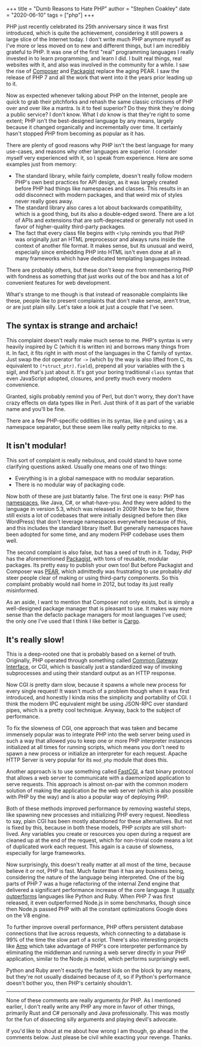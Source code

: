 +++
title = "Dumb Reasons to Hate PHP"
author = "Stephen Coakley"
date = "2020-06-10"
tags = ["php"]
+++

PHP just recently celebrated its 25th anniversary since it was first introduced, which is quite the achievement, considering it still powers a large slice of the Internet today. I don't write much PHP anymore myself as I've more or less moved on to new and different things, but I am incredibly grateful to PHP. It was one of the first "real" programming languages I really invested in to learn programming, and learn I did. I built real things, real websites with it, and also was involved in the community for a while. I saw the rise of [Composer](https://getcomposer.org/) and [Packagist](https://packagist.org/) replace the aging PEAR. I saw the release of PHP 7 and all the work that went into it the years prior leading up to it.

Now as expected whenever talking about PHP on the Internet, people are quick to grab their pitchforks and rehash the same classic criticisms of PHP over and over like a mantra. Is it to feel superior? Do they think they're doing a public service? I don't know. What I _do_ know is that they're right to some extent; PHP isn't the best-designed language by any means, largely because it changed organically and incrementally over time. It certainly hasn't stopped PHP from becoming as popular as it has.

There are plenty of good reasons why PHP isn't the best language for many use-cases, and reasons why other languages are superior. I consider myself very experienced with it, so I speak from experience. Here are some examples just from memory:

- The standard library, while fairly complete, doesn't really follow modern PHP's own best practices for API design, as it was largely created before PHP had things like namespaces and classes. This results in an odd disconnect with modern packages, and that weird mix of styles never really goes away.
- The standard library also cares a lot about backwards compatibility, which is a good thing, but its also a double-edged sword. There are a lot of APIs and extensions that are soft-deprecated or generally not used in favor of higher-quality third-party packages.
- The fact that every class file begins with `<?php` reminds you that PHP was originally _just_ an HTML preprocessor and always runs inside the context of another file format. It makes sense, but its unusual and weird, especially since embedding PHP into HTML isn't even done at all in many frameworks which have dedicated templating languages instead.

There are probably others, but these don't keep me from remembering PHP with fondness as something that just works out of the box and has a lot of convenient features for web development.

What's strange to me though is that instead of reasonable complaints like these, people like to present complaints that don't make sense, aren't true, or are just plain silly. Let's take a look at just a couple that I've seen.

## The syntax is strange and archaic!

This complaint doesn't really make much sense to me. PHP's syntax is very heavily inspired by C (which it is written in) and borrows many things from it. In fact, it fits right in with most of the languages in the C family of syntax. Just swap the dot operator for `->` (which by the way is also lifted from C, its equivalent to `(*struct_ptr).field`), prepend all your variables with the `$` sigil, and that's just about it. It's got your boring traditional `class` syntax that even JavaScript adopted, closures, and pretty much every modern convenience.

Granted, sigils probably remind you of Perl, but don't worry, they don't have crazy effects on data types like in Perl. Just think of it as part of the variable name and you'll be fine.

There are a few PHP-specific oddities in its syntax, like `@` and using `\` as a namespace separator, but these seem like really petty nitpicks to me.

## It isn't modular!

This sort of complaint is really nebulous, and could stand to have some clarifying questions asked. Usually one means one of two things:

- Everything is in a global namespace with no modular separation.
- There is no modular way of packaging code.

Now both of these are just blatantly false. The first one is easy: PHP has [namespaces], like Java, C#, or what-have-you. And they were added to the language in version 5.3, which was released in 2009! Now to be fair, there still exists a lot of codebases that were initially designed before then (like WordPress) that don't leverage namespaces everywhere because of this, and this includes the standard library itself. But generally namespaces have been adopted for some time, and any modern PHP codebase uses them well.

The second complaint is also false, but has a seed of truth in it. Today, PHP has the aforementioned [Packagist], with tons of reusable, modular packages. Its pretty easy to publish your own too! But before Packagist and Composer was [PEAR], which admittedly was frustrating to use probably _did_ steer people clear of making or using third-party components. So this complaint probably would nail home in 2012, but today its just really misinformed.

As an aside, I want to mention that Composer not only exists, but is simply a well-designed package manager that is pleasant to use. It makes way more sense than the defacto package managers for most languages I've used; the only one I've used that I think I like better is [Cargo].

## It's really slow!

This is a deep-rooted one that is probably based on a kernel of truth. Originally, PHP operated through something called [Common Gateway Interface], or CGI, which is basically just a standardized way of invoking subprocesses and using their standard output as an HTTP response.

Now CGI _is_ pretty darn slow, because it spawns a whole new process for every single request! It wasn't much of a problem though when it was first introduced, and honestly I kinda miss the simplicity and portability of CGI. I think the modern IPC equivalent might be using JSON-RPC over standard pipes, which is a pretty cool technique. Anyway, back to the subject of performance.

To fix the slowness of CGI, one approach that was taken and became immensely popular was to integrate PHP into the web server being used in such a way that allowed you to keep one or more PHP interpreter instances initialized at all times for running scripts, which means you don't need to spawn a new process or initialize an interpreter for each request. Apache HTTP Server is very popular for its `mod_php` module that does this.

Another approach is to use something called [FastCGI], a fast binary protocol that allows a web server to communicate with a daemonized application to serve requests. This approach is almost on-par with the common modern solution of making the application _be_ the web server (which is also possible with PHP by the way) and is also a popular way of deploying PHP.

Both of these methods improved performance by removing wasteful steps, like spawning new processes and initializing PHP every request. Needless to say, plain CGI has been mostly abandoned for these alternatives. But not is fixed by this, because in both these models, PHP _scripts_ are still short-lived. Any variables you create or resources you open during a request are cleaned up at the end of the request, which for non-trivial code means a lot of duplicated work each request. This again is a cause of slowness, especially for large frameworks.

Now surprisingly, this doesn't really matter at all most of the time, because believe it or not, PHP is fast. Much faster than it has any business being, considering the nature of the language being interpreted. One of the big parts of PHP 7 was a huge refactoring of the internal Zend engine that delivered a significant performance increase of the core language. It [usually outperforms](https://benchmarksgame-team.pages.debian.net/benchmarksgame/fastest/php-python3.html) languages like Python and Ruby. When PHP 7 was first released, it even outperformed Node.js in some benchmarks, though since then Node.js passed PHP with all the constant optimizations Google does on the V8 engine.

To further improve overall performance, PHP offers persistent database connections that live across requests, which connecting to a database is 99% of the time the slow part of a script. There's also interesting projects like [Amp] which take advantage of PHP's core interpreter performance by eliminating the middleman and running a web server directly in your PHP application, similar to the Node.js model, which performs surprisingly well.

Python and Ruby aren't exactly the fastest kids on the block by any means, but they're not usually disdained because of it, so if Python's performance doesn't bother you, then PHP's certainly shouldn't.

---

None of these comments are really arguments _for_ PHP. As I mentioned earlier, I don't really write any PHP any more in favor of other things, primarily Rust and C# personally and Java professionally. This was mostly for the fun of dissecting silly arguments and playing devil's advocate.

If you'd like to shout at me about how wrong I am though, go ahead in the comments below. Just please be civil while exacting your revenge. Thanks.


[Amp]: https://amphp.org/
[Cargo]: https://doc.rust-lang.org/cargo/
[Common Gateway Interface]: https://en.wikipedia.org/wiki/Common_Gateway_Interface
[Composer]: https://getcomposer.org/
[FastCGI]: https://en.wikipedia.org/wiki/FastCGI
[namespaces]: https://www.php.net/manual/en/language.namespaces.php
[Packagist]: https://packagist.org/
[PEAR]: https://pear.php.net/
